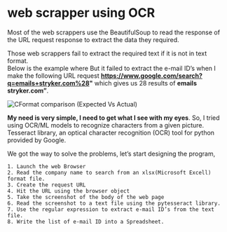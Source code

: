 # web scrapper using OCR

Most of the web scrappers use the BeautifulSoup to read the response of the URL request response to extract the data they required.

Those web scrappers fail to extract the required text if it is not in text format.<br>
Below is the example where But it failed to extract the e-mail ID’s when I make the following URL request **https://www.google.com/search?q=emails+stryker.com%28"** which gives us 28 results of **emails stryker.com”**.

![CFormat comparison (Expected Vs Actual)](https://github.com/arjunjv/web_scrapper_ocr/blob/master/comaprsion.png)

**My need is very simple, I need to get what I see with my eyes**. So, I tried using OCR/ML models to recognize characters from a given picture. Tesseract library, an optical character recognition (OCR) tool for python provided by Google.


We got the way to solve the problems, let’s start designing the program,
  
    1. Launch the web Browser
    2. Read the company name to search from an xlsx(Microsoft Excell) format file.
    3. Create the request URL
    4. Hit the URL using the browser object
    5. Take the screenshot of the body of the web page
    6. Read the screenshot to a text file using the pytesseract library.
    7. Use the regular expression to extract e-mail ID’s from the text file.
    8. Write the list of e-mail ID into a Spreadsheet.


